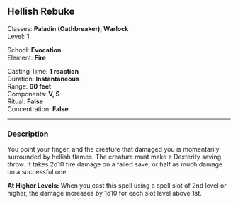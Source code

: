 ## Hellish Rebuke

Classes: **Paladin (Oathbreaker), Warlock**  
Level: **1**  

School: **Evocation**  
Element: **Fire**  

Casting Time: **1 reaction**  
Duration: **Instantaneous**  
Range: **60 feet**  
Components: **V, S**  
Ritual: **False**  
Concentration: **False**  

------

### Description

You point your finger, and the creature that damaged you is momentarily surrounded by hellish flames. The creature must make a Dexterity saving throw. It takes 2d10 fire damage on a failed save, or half as much damage on a successful one.

**At Higher Levels:** When you cast this spell using a spell slot of 2nd level or higher, the damage increases by 1d10 for each slot level above 1st.